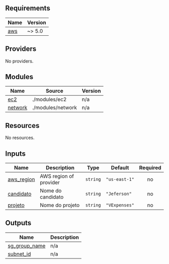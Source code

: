 ## Requirements

| Name | Version |
|------|---------|
| <a name="requirement_aws"></a> [aws](#requirement\_aws) | ~> 5.0 |

## Providers

No providers.

## Modules

| Name | Source | Version |
|------|--------|---------|
| <a name="module_ec2"></a> [ec2](#module\_ec2) | ./modules/ec2 | n/a |
| <a name="module_network"></a> [network](#module\_network) | ./modules/network | n/a |

## Resources

No resources.

## Inputs

| Name | Description | Type | Default | Required |
|------|-------------|------|---------|:--------:|
| <a name="input_aws_region"></a> [aws\_region](#input\_aws\_region) | AWS region of provider | `string` | `"us-east-1"` | no |
| <a name="input_candidato"></a> [candidato](#input\_candidato) | Nome do candidato | `string` | `"Jeferson"` | no |
| <a name="input_projeto"></a> [projeto](#input\_projeto) | Nome do projeto | `string` | `"VExpenses"` | no |

## Outputs

| Name | Description |
|------|-------------|
| <a name="output_sg_group_name"></a> [sg\_group\_name](#output\_sg\_group\_name) | n/a |
| <a name="output_subnet_id"></a> [subnet\_id](#output\_subnet\_id) | n/a |
